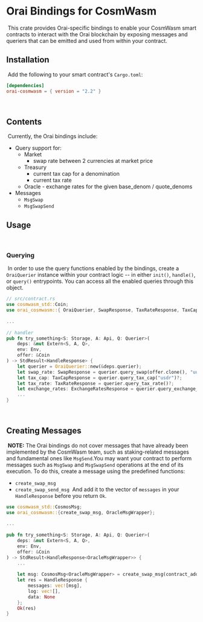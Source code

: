 # Orai Bindings for CosmWasm

​
This crate provides Orai-specific bindings to enable your CosmWasm smart contracts to interact with the Orai blockchain by exposing messages and queriers that can be emitted and used from within your contract.
​

## Installation

​
Add the following to your smart contract's `Cargo.toml`:
​

```toml
[dependencies]
orai-cosmwasm = { version = "2.2" }
```

​

## Contents

​
Currently, the Orai bindings include:
​

- Query support for:
  - Market
    - swap rate between 2 currencies at market price
  - Treasury
    - current tax cap for a denomination
    - current tax rate
  - Oracle - exchange rates for the given base_denom / quote_denoms
    ​
- Messages
  - `MsgSwap`
  - `MsgSwapSend`
    ​

## Usage

​

### Querying

​
In order to use the query functions enabled by the bindings, create a `OraiQuerier` instance within your contract logic -- in either `init()`, `handle()`, or `query()` entrypoints. You can access all the enabled queries through this object.
​

```rust
// src/contract.rs
use cosmwasm_std::Coin;
use orai_cosmwasm::{ OraiQuerier, SwapResponse, TaxRateResponse, TaxCapResponse, ExchangeRatesResponse };
​
...
​
// handler
pub fn try_something<S: Storage, A: Api, Q: Querier>(
    deps: &mut Extern<S, A, Q>,
    env: Env,
    offer: &Coin
) -> StdResult<HandleResponse> {
    let querier = OraiQuerier::new(&deps.querier);
    let swap_rate: SwapResponse = querier.query_swap(offer.clone(), "uusd")?;
    let tax_cap: TaxCapResponse = querier.query_tax_cap("usdr")?;
    let tax_rate: TaxRateResponse = querier.query_tax_rate()?;
    let exchange_rates: ExchangeRatesResponse = querier.query_exchange_rates("uusd", vec!["orai", "ukrw"])?;
    ...
}
```

​

## Creating Messages

​
**NOTE:** The Orai bindings do not cover messages that have already been implemented by the CosmWasm team, such as staking-related messages and fundamental ones like `MsgSend`.
​
You may want your contract to perform messages such as `MsgSwap` and `MsgSwapSend` operations at the end of its execution. To do this, create a message using the predefined functions:
​

- `create_swap_msg`
- `create_swap_send_msg`
  ​
  And add it to the vector of `messages` in your `HandleResponse` before you return `Ok`.
  ​

```rust
use cosmwasm_std::CosmosMsg;
use orai_cosmwasm::{create_swap_msg, OracleMsgWrapper};
​
...
​
pub fn try_something<S: Storage, A: Api, Q: Querier>(
    deps: &mut Extern<S, A, Q>,
    env: Env,
    offer: &Coin
) -> StdResult<HandleResponse<OracleMsgWrapper>> {
    ...
​
    let msg: CosmosMsg<OracleMsgWrapper> = create_swap_msg(contract_addr, offer_coin, ask_denom);
    let res = HandleResponse {
        messages: vec![msg],
        log: vec![],
        data: None
    };
    Ok(res)
}
```
